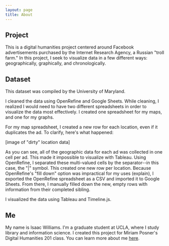 ```yaml
---
layout: page
title: About
---
```


## Project

This is a digital humanities project centered around Facebook advertisements purchased by the Internet Research Agency, a Russian "troll farm." In this project, I seek to visualize data in a few different ways: geographically, graphically, and chronologically. 

## Dataset

This dataset was compiled by the University of Maryland.

I cleaned the data using OpenRefine and Google Sheets. While cleaning, I realized I would need to have two different spreadsheets in order to visualize the data most effectively. I created one spreadsheet for my maps, and one for my graphs. 

For my map spreadsheet, I created a new row for each location, even if it duplicates the ad. To clarify, here's what happened:

[image of "dirty" location data]

As you can see, all of the geographic data for each ad was collected in one cell per ad. This made it impossible to visualize with Tableau. Using OpenRefine, I separated these multi-valued cells by the separator--in this case, the "|" symbol. This created one new row per location. Because OpenRefine's "fill down" option was impractical for my uses (explain), I exported the OpenRefine spreadsheet as a CSV and imported it to Google Sheets. From there, I manually filled down the new, empty rows with information from their completed sibling. 

I visualized the data using Tableau and Timeline.js. 

## Me

My name is Isaac Williams. I'm a graduate student at UCLA, where I study library and information science. I created this project for Miriam Posner's Digital Humanities 201 class. You can learn more about me [here](https://isawil.github.io).
